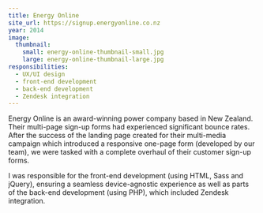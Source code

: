 ```yaml
---
title: Energy Online
site_url: https://signup.energyonline.co.nz
year: 2014
image:
  thumbnail:
    small: energy-online-thumbnail-small.jpg
    large: energy-online-thumbnail-large.jpg
responsibilities:
  - UX/UI design
  - front-end development
  - back-end development
  - Zendesk integration
---
```


Energy Online is an award-winning power company based in New Zealand. Their multi-page sign-up forms had experienced significant bounce rates. After the success of the landing page created for their multi-media campaign which introduced a responsive one-page form (developed by our team), we were tasked with a complete overhaul of their customer sign-up forms.

I was responsible for the front-end development (using HTML, Sass and jQuery), ensuring a seamless device-agnostic experience as well as parts of the back-end development (using PHP), which included Zendesk integration.